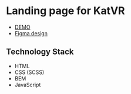 # Landing page for KatVR

- [DEMO](https://trtskvalerie.github.io/katvr-landing/)
- [Figma design](https://www.figma.com/file/Blpg4iapsI7fRqJeSp6DvK/KatVR?node-id=1%3A370)

## Technology Stack

- HTML
- CSS (SCSS)
- BEM
- JavaScript
